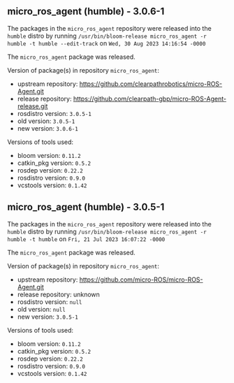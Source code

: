 ## micro_ros_agent (humble) - 3.0.6-1

The packages in the `micro_ros_agent` repository were released into the `humble` distro by running `/usr/bin/bloom-release micro_ros_agent -r humble -t humble --edit-track` on `Wed, 30 Aug 2023 14:16:54 -0000`

The `micro_ros_agent` package was released.

Version of package(s) in repository `micro_ros_agent`:

- upstream repository: https://github.com/clearpathrobotics/micro-ROS-Agent.git
- release repository: https://github.com/clearpath-gbp/micro-ROS-Agent-release.git
- rosdistro version: `3.0.5-1`
- old version: `3.0.5-1`
- new version: `3.0.6-1`

Versions of tools used:

- bloom version: `0.11.2`
- catkin_pkg version: `0.5.2`
- rosdep version: `0.22.2`
- rosdistro version: `0.9.0`
- vcstools version: `0.1.42`


## micro_ros_agent (humble) - 3.0.5-1

The packages in the `micro_ros_agent` repository were released into the `humble` distro by running `/usr/bin/bloom-release micro_ros_agent -r humble -t humble` on `Fri, 21 Jul 2023 16:07:22 -0000`

The `micro_ros_agent` package was released.

Version of package(s) in repository `micro_ros_agent`:

- upstream repository: https://github.com/micro-ROS/micro-ROS-Agent.git
- release repository: unknown
- rosdistro version: `null`
- old version: `null`
- new version: `3.0.5-1`

Versions of tools used:

- bloom version: `0.11.2`
- catkin_pkg version: `0.5.2`
- rosdep version: `0.22.2`
- rosdistro version: `0.9.0`
- vcstools version: `0.1.42`


